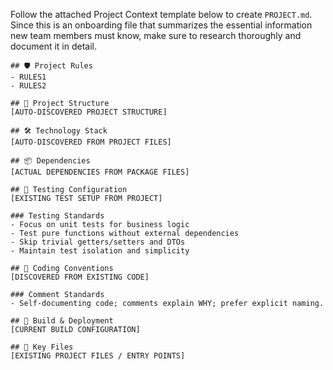 Follow the attached Project Context template below to create `PROJECT.md`.
Since this is an onboarding file that summarizes the essential information new team members must know, make sure to research thoroughly and document it in detail.

```
## 🛡️ Project Rules
- RULES1
- RULES2

## 📁 Project Structure
[AUTO-DISCOVERED PROJECT STRUCTURE]

## 🛠 Technology Stack
[AUTO-DISCOVERED FROM PROJECT FILES]

## 📦 Dependencies
[ACTUAL DEPENDENCIES FROM PACKAGE FILES]

## 🧪 Testing Configuration
[EXISTING TEST SETUP FROM PROJECT]

### Testing Standards
- Focus on unit tests for business logic
- Test pure functions without external dependencies
- Skip trivial getters/setters and DTOs
- Maintain test isolation and simplicity

## 📝 Coding Conventions
[DISCOVERED FROM EXISTING CODE]

### Comment Standards
- Self-documenting code; comments explain WHY; prefer explicit naming.

## 🚀 Build & Deployment
[CURRENT BUILD CONFIGURATION]

## 📄 Key Files
[EXISTING PROJECT FILES / ENTRY POINTS]
```
